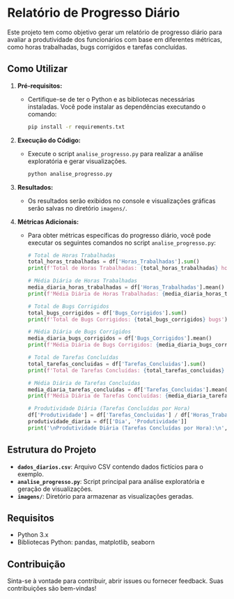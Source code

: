 # Relatório de Progresso Diário

Este projeto tem como objetivo gerar um relatório de progresso diário para avaliar a produtividade dos funcionários com base em diferentes métricas, como horas trabalhadas, bugs corrigidos e tarefas concluídas.

## Como Utilizar

1. **Pré-requisitos:**
   - Certifique-se de ter o Python e as bibliotecas necessárias instaladas. Você pode instalar as dependências executando o comando:
     ```bash
     pip install -r requirements.txt
     ```

2. **Execução do Código:**
   - Execute o script `analise_progresso.py` para realizar a análise exploratória e gerar visualizações.
     ```bash
     python analise_progresso.py
     ```

3. **Resultados:**
   - Os resultados serão exibidos no console e visualizações gráficas serão salvas no diretório `imagens/`.

4. **Métricas Adicionais:**
   - Para obter métricas específicas do progresso diário, você pode executar os seguintes comandos no script `analise_progresso.py`:
     ```python
     # Total de Horas Trabalhadas
     total_horas_trabalhadas = df['Horas_Trabalhadas'].sum()
     print(f'Total de Horas Trabalhadas: {total_horas_trabalhadas} horas')

     # Média Diária de Horas Trabalhadas
     media_diaria_horas_trabalhadas = df['Horas_Trabalhadas'].mean()
     print(f'Média Diária de Horas Trabalhadas: {media_diaria_horas_trabalhadas} horas')

     # Total de Bugs Corrigidos
     total_bugs_corrigidos = df['Bugs_Corrigidos'].sum()
     print(f'Total de Bugs Corrigidos: {total_bugs_corrigidos} bugs')

     # Média Diária de Bugs Corrigidos
     media_diaria_bugs_corrigidos = df['Bugs_Corrigidos'].mean()
     print(f'Média Diária de Bugs Corrigidos: {media_diaria_bugs_corrigidos} bugs')

     # Total de Tarefas Concluídas
     total_tarefas_concluidas = df['Tarefas_Concluidas'].sum()
     print(f'Total de Tarefas Concluídas: {total_tarefas_concluidas} tarefas')

     # Média Diária de Tarefas Concluídas
     media_diaria_tarefas_concluidas = df['Tarefas_Concluidas'].mean()
     print(f'Média Diária de Tarefas Concluídas: {media_diaria_tarefas_concluidas} tarefas')

     # Produtividade Diária (Tarefas Concluídas por Hora)
     df['Produtividade'] = df['Tarefas_Concluidas'] / df['Horas_Trabalhadas']
     produtividade_diaria = df[['Dia', 'Produtividade']]
     print('\nProdutividade Diária (Tarefas Concluídas por Hora):\n', produtividade_diaria)
     ```

## Estrutura do Projeto

- **`dados_diarios.csv`**: Arquivo CSV contendo dados fictícios para o exemplo.
- **`analise_progresso.py`**: Script principal para análise exploratória e geração de visualizações.
- **`imagens/`**: Diretório para armazenar as visualizações geradas.

## Requisitos

- Python 3.x
- Bibliotecas Python: pandas, matplotlib, seaborn

## Contribuição

Sinta-se à vontade para contribuir, abrir issues ou fornecer feedback. Suas contribuições são bem-vindas!


